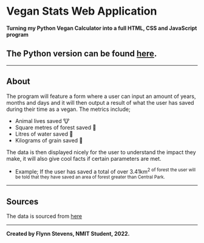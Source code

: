 # Vegan Stats Web Application

**Turning my Python Vegan Calculator into a full HTML, CSS and JavaScript program**

## The Python version can be found [here](https://github.com/fstevens30/python_playground_2022/blob/main/vegan-stats.py).
-------------------------------------------------------------------
## About

The program will feature a form where a user can input an amount of years, months and days and it will then output a result of what the user has saved during their time as a vegan. The metrics include;
- Animal lives saved :cow:
- Square metres of forest saved :deciduous_tree:
- Litres of water saved :shower:
- Kilograms of grain saved :ear_of_rice:

The data is then displayed nicely for the user to understand the impact they make, it will also give cool facts if certain parameters are met.
- Example; If the user has saved a total of over 3.41km<sup>2</sub> of forest the user will be told that they have saved an area of forest greater than Central Park.

-------------------------------------------------------------------
## Sources 

The data is sourced from [here](https://www.panmacmillan.com/blogs/lifestyle-wellbeing/environmental-health-benefits-of-being-vegan)

-----------------------------------------------

**Created by Flynn Stevens, NMIT Student, 2022.**
